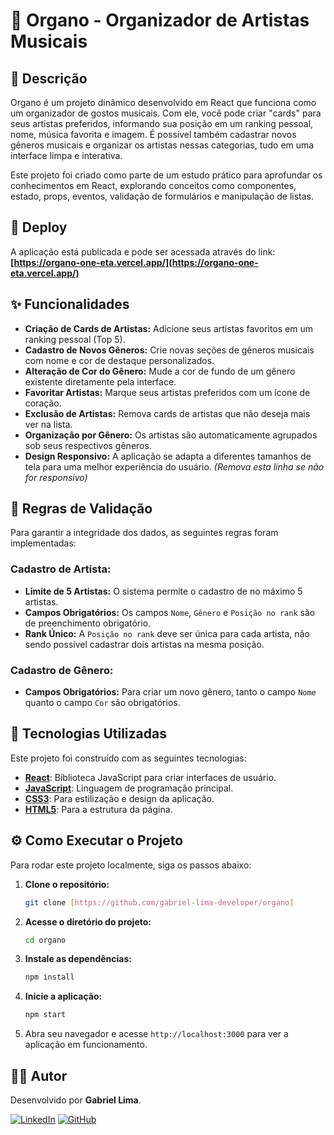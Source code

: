 # 🎼 Organo - Organizador de Artistas Musicais

## 📝 Descrição

Organo é um projeto dinâmico desenvolvido em React que funciona como um organizador de gostos musicais. Com ele, você pode criar "cards" para seus artistas preferidos, informando sua posição em um ranking pessoal, nome, música favorita e imagem. É possível também cadastrar novos gêneros musicais e organizar os artistas nessas categorias, tudo em uma interface limpa e interativa.

Este projeto foi criado como parte de um estudo prático para aprofundar os conhecimentos em React, explorando conceitos como componentes, estado, props, eventos, validação de formulários e manipulação de listas.

## 🚀 Deploy

A aplicação está publicada e pode ser acessada através do link:
**[https://organo-one-eta.vercel.app/](https://organo-one-eta.vercel.app/)**

## ✨ Funcionalidades

- **Criação de Cards de Artistas:** Adicione seus artistas favoritos em um ranking pessoal (Top 5).
- **Cadastro de Novos Gêneros:** Crie novas seções de gêneros musicais com nome e cor de destaque personalizados.
- **Alteração de Cor do Gênero:** Mude a cor de fundo de um gênero existente diretamente pela interface.
- **Favoritar Artistas:** Marque seus artistas preferidos com um ícone de coração.
- **Exclusão de Artistas:** Remova cards de artistas que não deseja mais ver na lista.
- **Organização por Gênero:** Os artistas são automaticamente agrupados sob seus respectivos gêneros.
- **Design Responsivo:** A aplicação se adapta a diferentes tamanhos de tela para uma melhor experiência do usuário. *(Remova esta linha se não for responsivo)*

## 🚦 Regras de Validação

Para garantir a integridade dos dados, as seguintes regras foram implementadas:

### Cadastro de Artista:
- **Limite de 5 Artistas:** O sistema permite o cadastro de no máximo 5 artistas.
- **Campos Obrigatórios:** Os campos `Nome`, `Gênero` e `Posição no rank` são de preenchimento obrigatório.
- **Rank Único:** A `Posição no rank` deve ser única para cada artista, não sendo possível cadastrar dois artistas na mesma posição.

### Cadastro de Gênero:
- **Campos Obrigatórios:** Para criar um novo gênero, tanto o campo `Nome` quanto o campo `Cor` são obrigatórios.

## 🚀 Tecnologias Utilizadas

Este projeto foi construído com as seguintes tecnologias:

- **[React](https://reactjs.org/)**: Biblioteca JavaScript para criar interfaces de usuário.
- **[JavaScript](https://developer.mozilla.org/pt-BR/docs/Web/JavaScript)**: Linguagem de programação principal.
- **[CSS3](https://developer.mozilla.org/pt-BR/docs/Web/CSS)**: Para estilização e design da aplicação.
- **[HTML5](https://developer.mozilla.org/pt-BR/docs/Web/HTML)**: Para a estrutura da página.

## ⚙️ Como Executar o Projeto

Para rodar este projeto localmente, siga os passos abaixo:

1.  **Clone o repositório:**
    ```bash
    git clone [https://github.com/gabriel-lima-developer/organo]
    ```

2.  **Acesse o diretório do projeto:**
    ```bash
    cd organo
    ```

3.  **Instale as dependências:**
    ```bash
    npm install
    ```

4.  **Inicie a aplicação:**
    ```bash
    npm start
    ```

5.  Abra seu navegador e acesse `http://localhost:3000` para ver a aplicação em funcionamento.

## 👨‍💻 Autor

Desenvolvido por **Gabriel Lima**.

[![LinkedIn](https://img.shields.io/badge/LinkedIn-0077B5?style=for-the-badge&logo=linkedin&logoColor=white)](https://www.linkedin.com/in/gabriel-lima-211901193/)
[![GitHub](https://img.shields.io/badge/GitHub-181717?style=for-the-badge&logo=github&logoColor=white)](https://github.com/gabriel-lima-developer)
